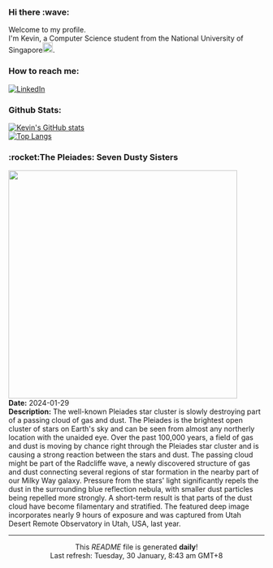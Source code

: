 <h3>Hi there :wave:</h3>

Welcome to my profile.   
I'm Kevin, a Computer Science student from the National University of Singapore<img src="https://img.icons8.com/color/96/000000/singapore-circular.png" width="20px"/>.</p>

<h3>How to reach me: </h3>
<a href="https://www.linkedin.com/in/kevin-foong/"><img alt="LinkedIn" src="https://img.shields.io/badge/linkedin-%230077B5.svg?&style=for-the-badge&logo=linkedin&logoColor=white" /></a> 

<h3>Github Stats: </h3> 

[![Kevin's GitHub stats](https://github-readme-stats.vercel.app/api?username=kevin9foong&theme=tokyonight)](https://github.com/anuraghazra/github-readme-stats) <br/>
[![Top Langs](https://github-readme-stats.vercel.app/api/top-langs/?username=kevin9foong&layout=compact&theme=tokyonight)](https://github.com/anuraghazra/github-readme-stats)

<h3>:rocket:The Pleiades: Seven Dusty Sisters</h3> 
<img width="450" src="https:&#x2F;&#x2F;apod.nasa.gov&#x2F;apod&#x2F;image&#x2F;2401&#x2F;Pleiades_Stocks_2048.jpg" /><br/>
<b>Date:</b> 2024-01-29<br/>
<b>Description:</b> The well-known Pleiades star cluster is slowly destroying part of a passing cloud of gas and dust. The Pleiades is the brightest open cluster of stars on Earth&#39;s sky and can be seen from almost any northerly location with the unaided eye.  Over the past 100,000 years, a field of gas and dust is moving by chance right through the Pleiades star cluster and is causing a strong reaction between the stars and dust. The passing cloud might be part of the Radcliffe wave, a newly discovered structure of gas and dust connecting several regions of star formation in the nearby part of our Milky Way galaxy.  Pressure from the stars&#39; light significantly repels the dust in the surrounding blue reflection nebula, with smaller dust particles being repelled more strongly.  A short-term result is that parts of the dust cloud have become filamentary and stratified. The featured deep image incorporates nearly 9 hours of exposure and was captured from Utah Desert Remote Observatory in Utah, USA, last year.<br/>

------------
<p align="center">This <i>README</i> file is generated <b>daily</b>!</br>
Last refresh: Tuesday, 30 January, 8:43 am GMT+8<br />
